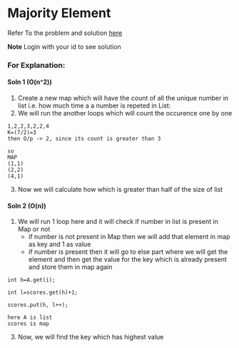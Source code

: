 # Majority Element
Refer To the problem and solution [here](https://www.interviewbit.com/problems/majority-element/)

**Note** Login with your id to see solution

### For Explanation:
#### Soln 1 (O(n^2))
1. Create a new map which will have the count of all the unique number in list i.e. how much time a a number is repeted in List:  
2. We will run the another loops which will count the occurence one by one
``````
1,2,2,3,2,2,4
K=(7/2)=3
then O/p -> 2, since its count is greater than 3

so
MAP
(1,1)
(2,2)
(4,1)
``````
3. Now we will calculate how which is greater than half of the size of list

#### Soln 2 (O(n))
1. We will run 1 loop here and it will check if number in list is present in Map or not
   - if number is not present in Map then we will add that element in map as key and 1 as value
   - if number is present then it will go to else part where 
   we will get the element and then get the value for the key which is already present and store them in map again
````
int h=A.get(i);

int l=scores.get(h)+1;

scores.put(h, l++);

here A is list
scores is map
````
3. Now, we will find the key which has highest value
